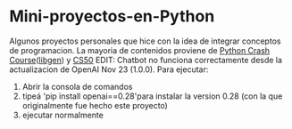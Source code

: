 # Mini-proyectos-en-Python

Algunos proyectos personales que hice con la idea de integrar conceptos de programacion. La mayoria de contenidos proviene de [Python Crash Course](https://www.amazon.com/Python-Crash-Course-2nd-Edition/dp/1593279280)([libgen](https://libgen.rs/book/index.php?md5=C9C56B6E818866210EF21C590B965698)) y [CS50](https://pll.harvard.edu/course/cs50-introduction-computer-science)
EDIT: Chatbot no funciona correctamente desde la actualizacion de OpenAI Nov 23 (1.0.0).
Para ejecutar:
  1) Abrir la consola de comandos
  2) tipeá 'pip install openai==0.28'para instalar la version 0.28 (con la que originalmente fue hecho este proyecto)
  3) ejecutar normalmente
